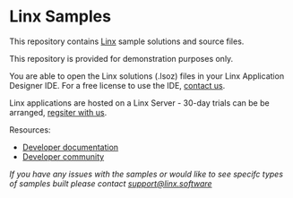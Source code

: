 # Linx Samples

This repository contains [Linx](https://linx.software) sample solutions and source files. 

This repository is provided for demonstration purposes only.

You are able to open the Linx solutions (.lsoz) files in your Linx Application Designer IDE. For a free license to use the IDE, [contact us](support@linx.software).

Linx applications are hosted on a Linx Server - 30-day trials can be be arranged, [regsiter with us](support@linx.software).

Resources:
- [Developer documentation](https://linx.software/docs/)
- [Developer community](https://community.linx.software/)

*If you have any issues with the samples or would like to see specifc types of samples built please contact support@linx.software*

